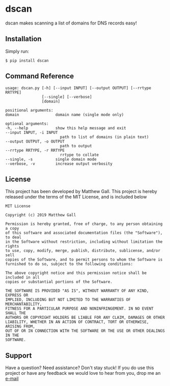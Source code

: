 # dscan

dscan makes scanning a list of domains for DNS records easy!

## Installation

Simply run:

    $ pip install dscan

## Command Reference

	usage: dscan.py [-h] [--input INPUT] [--output OUTPUT] [--rrtype RRTYPE]
					[--single] [--verbose]
					[domain]

	positional arguments:
	domain                domain name (single mode only)

	optional arguments:
	-h, --help            show this help message and exit
	--input INPUT, -i INPUT
							path to list of domains (in plain text)
	--output OUTPUT, -o OUTPUT
							path to output
	--rrtype RRTYPE, -r RRTYPE
							rrtype to collate
	--single, -s          single domain mode
	--verbose, -v         increase output verbosity

## License

This project has been developed by Matthew Gall. This project is hereby released under the terms of the MIT License, and is included below

	MIT License

	Copyright (c) 2019 Matthew Gall

	Permission is hereby granted, free of charge, to any person obtaining a copy
	of this software and associated documentation files (the "Software"), to deal
	in the Software without restriction, including without limitation the rights
	to use, copy, modify, merge, publish, distribute, sublicense, and/or sell
	copies of the Software, and to permit persons to whom the Software is
	furnished to do so, subject to the following conditions:

	The above copyright notice and this permission notice shall be included in all
	copies or substantial portions of the Software.

	THE SOFTWARE IS PROVIDED "AS IS", WITHOUT WARRANTY OF ANY KIND, EXPRESS OR
	IMPLIED, INCLUDING BUT NOT LIMITED TO THE WARRANTIES OF MERCHANTABILITY,
	FITNESS FOR A PARTICULAR PURPOSE AND NONINFRINGEMENT. IN NO EVENT SHALL THE
	AUTHORS OR COPYRIGHT HOLDERS BE LIABLE FOR ANY CLAIM, DAMAGES OR OTHER
	LIABILITY, WHETHER IN AN ACTION OF CONTRACT, TORT OR OTHERWISE, ARISING FROM,
	OUT OF OR IN CONNECTION WITH THE SOFTWARE OR THE USE OR OTHER DEALINGS IN THE
	SOFTWARE.

## Support

Have a question? Need assistance? Don't stay stuck! If you do use this project or have any feedback we would love to hear from you, drop me an [e-mail](mailto:hello@matthewgall.com)
